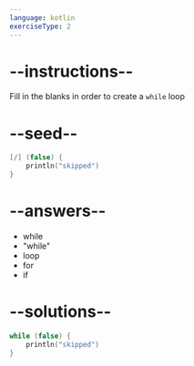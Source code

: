 ```yaml
---
language: kotlin
exerciseType: 2
---
```


# --instructions--

Fill in the blanks in order to create a `while` loop

# --seed--

```kotlin
[/] (false) {
    println("skipped")
}
```

# --answers--

- while
- "while"
- loop
- for
- if

# --solutions--

```kotlin
while (false) {
    println("skipped")
}
```

